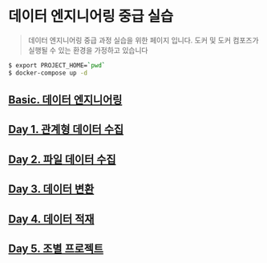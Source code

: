 # 데이터 엔지니어링 중급 실습
> 데이터 엔지니어링 중급 과정 실습을 위한 페이지 입니다. 도커 및 도커 컴포즈가 실행될 수 있는 환경을 가정하고 있습니다
```bash {.line-numbers}
$ export PROJECT_HOME=`pwd`
$ docker-compose up -d
```

## [Basic. 데이터 엔지니어링](https://github.com/psyoblade/data-engineer-intermediate-training/tree/master/basic/README.md)

## [Day 1. 관계형 데이터 수집](https://github.com/psyoblade/data-engineer-intermediate-training/tree/master/day1/REAMDE.md)
        
## [Day 2. 파일 데이터 수집](https://github.com/psyoblade/data-engineer-intermediate-training/tree/master/day2/REAMDE.md)
        
## [Day 3. 데이터 변환](https://github.com/psyoblade/data-engineer-intermediate-training/tree/master/day3/REAMDE.md)
        
## [Day 4. 데이터 적재](https://github.com/psyoblade/data-engineer-intermediate-training/tree/master/day4/REAMDE.md)
        
## [Day 5. 조별 프로젝트](https://github.com/psyoblade/data-engineer-intermediate-training/tree/master/day5/REAMDE.md)


